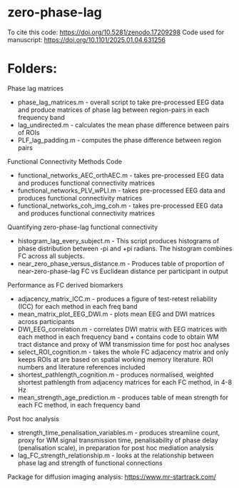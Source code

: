 # zero-phase-lag
To cite this code: https://doi.org/10.5281/zenodo.17209298
Code used for manuscript: https://doi.org/10.1101/2025.01.04.631256

# Folders:
Phase lag matrices
- phase_lag_matrices.m - overall script to take pre-processed EEG data and produce matrices of phase lag between region-pairs in each frequency band
- lag_undirected.m - calculates the mean phase difference between pairs of ROIs
- PLF_lag_padding.m - computes the phase difference between region pairs

Functional Connectivity Methods Code
- functional_networks_AEC_orthAEC.m - takes pre-processed EEG data and produces functional connectivity matrices
- functional_networks_PLV_wPLI.m - takes pre-processed EEG data and produces functional connectivity matrices
- functional_networks_coh_img_coh.m - takes pre-processed EEG data and produces functional connectivity matrices

Quantifying zero-phase-lag functional connectivity
- histogram_lag_every_subject.m - This script produces histograms of phase distribution between -pi and +pi radians. The histogram combines FC across all subjects.
- near_zero_phase_versus_distance.m - Produces table of proportion of near-zero-phase-lag FC vs Euclidean distance per participant in output

Performance as FC derived biomarkers
- adjacency_matrix_ICC.m - produces a figure of test-retest reliability (ICC) for each method in each freq band
- mean_matrix_plot_EEG_DWI.m - plots mean EEG and DWI matrices across participants
- DWI_EEG_correlation.m - correlates DWI matrix with EEG matrices with each method in each frequency band + contains code to obtain WM tract distance and proxy of WM transmission time for post hoc analyses
- select_ROI_cognition.m - takes the whole FC adjacency matrix and only keeps ROIs at are based on spatial working memory literature. ROI numbers and literature references included
- shortest_pathlength_cognition.m - produces normalised, weighted shortest pathlength from adjacency matrices for each FC method, in 4-8 Hz
- mean_strength_age_prediction.m - produces table of mean strength for each FC method, in each frequency band

Post hoc analysis
- strength_time_penalisation_variables.m - produces streamline count, proxy for WM signal transmission time, penalisability of phase delay (penalisation scale), in preparation for post hoc mediation analysis
- lag_FC_strength_relationship.m - looks at the relationship between phase lag and strength of functional connections

Package for diffusion imaging analysis: https://www.mr-startrack.com/ 
